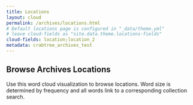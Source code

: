 ```yaml
---
title: Locations
layout: cloud
permalink: /archives/locations.html
# Default locations page is configured in "_data/theme.yml"
# leave cloud-fields as "site.data.theme.locations-fields"
cloud-fields: location;location_2
metadata: crabtree_archives_test
---
```


## Browse Archives Locations

Use this word cloud visualization to browse locations.
Word size is determined by frequency and all words link to a corresponding collection search.
